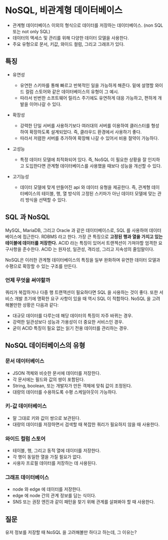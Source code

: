 # NoSQL, 비관계형 데이터베이스
* 관계형 데이터베이스 이외의 형식으로 데이터를 저장하는 데이터베이스. (non SQL 또는 not only SQL)
* 데이터의 액세스 및 관리를 위해 다양한 데이터 모델을 사용한다.
* 주요 유형으로 문서, 키값, 와이드 컬럼, 그리고 그래프가 있다.

## 특징
* 유연성
  - 유연한 스키마를 통해 빠르고 반복적인 일을 가능하게 해준다. 밑에 설명할 와이드 컬럼 스토어와 같은 데이터베이스의 유형이 그 예시.
  - 따라서 빈번한 소프트웨어 릴리스 주기에도 유연하게 대응 가능하고, 편하게 개발을 이어나갈 수 있다.  

* 확장성
  - 강력한 단일 서버를 사용하기보다 여러대의 서버를 이용하여 클러스터를 형성하여 확장하도록 설계되었다. 즉, 클라우드 환경에서 사용하기 좋다.
  - 따라서 저렴한 서버를 추가하여 확장해 나갈 수 있어서 비용 절약이 가능하다.
  
* 고성능
  - 특정 데이터 모델에 최적화되어 있다. 즉, NoSQL 이 필요한 상황을 잘 인지하고 도입한다면 관계형 데이터베이스를 사용했을 때보다 성능을 개선할 수 있다.
  
* 고기능성
  - 데이터 모델에 맞게 만들어진 api 와 데이터 유형을 제공한다. 즉, 관계형 데이터베이스의 테이블, 행, 열 방식의 고정된 스키마가 아닌 데이터 모델에 맞는 관리 방식을 선택할 수 있다.

## SQL 과 NoSQL

MySQL, MariaDB, 그리고 Oracle 과 같은 데이터베이스로, SQL 를 사용하여 데이터베이스에 접근한다. RDBMS 라고 한다. 가장 큰 특징으로 **고정된 행과 열을 가지고 있는 테이블에 데이터를 저장한다.** ACID 라는 특징이 있어서 트랜젝션이 가져야할 엄격한 요구사항을 준수한다. ACID 는 원자성, 일관성, 격리성, 그리고 지속성의 줄임말이다.

NoSQL은 이러한 관계형 데이터베이스의 특징을 일부 완화하며 유연한 데이터 모델과 수평으로 확장할 수 있는 구조를 만든다. 

### 언제 무엇을 써야할까
쿼리가 복잡하거나 다중 행 트랜잭션이 필요하다면 SQL 을 사용하는 것이 좋다. 또한 서비스 개발 초기에 명확한 요구 사항이 있을 때 역시 SQL 이 적합하다. NoSQL 을 고려해볼만한 상황은 다음과 같다:
* 대규모 데이터를 다루는데 해당 데이터의 특징이 자주 바뀌는 경우.
* 강력한 일관성보다 성능과 가용성이 더 중요한 서비스인 경우.
* 굳이 ACID 특징이 필요 없는 읽기 전용 데이터를 관리하는 경우.

## NoSQL 데이터베이스의 유형
### 문서 데이터베이스
* JSON 객체와 비슷한 문서에 데이터를 저장한다.
* 각 문서에는 필드와 값의 쌍이 포함된다.
* String, boolean, 또는 개발자가 만든 객체에 맞춰 값이 조정된다.
* 대량의 데이터를 수용하도록 수평 스케일아웃이 가능하다.

### 키-값 데이터베이스
* 말 그대로 키와 값이 쌍으로 보관된다.
* 대량의 데이터를 저장하면서 검색할 때 복잡한 쿼리가 필요하지 않을 때 사용한다.

### 와이드 컬럼 스토어
* 테이블, 행, 그리고 동적 열에 데이터를 저장한다.
* 각 행이 동일한 열을 가질 필요가 없다.
* 사용자 프로필 데이터를 저장하는 데 사용된다.

### 그래프 데이터베이스
* node 와 edge 에 데이터를 저장한다.
* edge 에 node 간의 관계 정보를 담는 식이다.
* SNS 또는 권장 엔진과 같이 패턴을 찾기 위해 관계를 살펴봐야 할 때 사용한다.

## 질문
유저 정보를 저장할 때 NoSQL 을 고려해볼만 하다고 하는데, 그 이유는?
